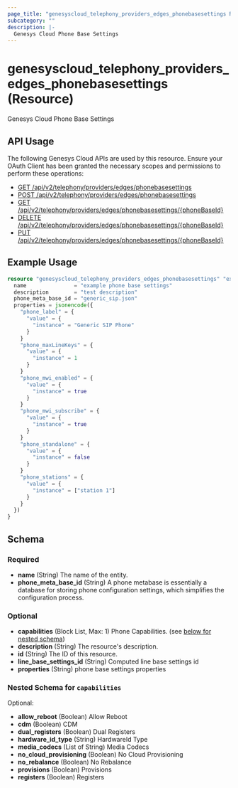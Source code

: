 ```yaml
---
page_title: "genesyscloud_telephony_providers_edges_phonebasesettings Resource - terraform-provider-genesyscloud"
subcategory: ""
description: |-
  Genesys Cloud Phone Base Settings
---
```

# genesyscloud_telephony_providers_edges_phonebasesettings (Resource)

Genesys Cloud Phone Base Settings

## API Usage
The following Genesys Cloud APIs are used by this resource. Ensure your OAuth Client has been granted the necessary scopes and permissions to perform these operations:

* [GET /api/v2/telephony/providers/edges/phonebasesettings](https://developer.genesys.cloud/api/rest/v2/telephonyprovidersedge/#get-api-v2-telephony-providers-edges-phonebasesettings)
* [POST /api/v2/telephony/providers/edges/phonebasesettings](https://developer.genesys.cloud/api/rest/v2/telephonyprovidersedge/#post-api-v2-telephony-providers-edges-phonebasesettings)
* [GET /api/v2/telephony/providers/edges/phonebasesettings/{phoneBaseId}](https://developer.genesys.cloud/api/rest/v2/telephonyprovidersedge/#get-api-v2-telephony-providers-edges-phonebasesettings--phoneBaseId-)
* [DELETE /api/v2/telephony/providers/edges/phonebasesettings/{phoneBaseId}](https://developer.genesys.cloud/api/rest/v2/telephonyprovidersedge/#delete-api-v2-telephony-providers-edges-phonebasesettings--phoneBaseId-)
* [PUT /api/v2/telephony/providers/edges/phonebasesettings/{phoneBaseId}](https://developer.genesys.cloud/api/rest/v2/telephonyprovidersedge/#put-api-v2-telephony-providers-edges-phonebasesettings--phoneBaseId-)

## Example Usage

```terraform
resource "genesyscloud_telephony_providers_edges_phonebasesettings" "examplePhoneBaseSettings" {
  name               = "example phone base settings"
  description        = "test description"
  phone_meta_base_id = "generic_sip.json"
  properties = jsonencode({
    "phone_label" = {
      "value" = {
        "instance" = "Generic SIP Phone"
      }
    }
    "phone_maxLineKeys" = {
      "value" = {
        "instance" = 1
      }
    }
    "phone_mwi_enabled" = {
      "value" = {
        "instance" = true
      }
    }
    "phone_mwi_subscribe" = {
      "value" = {
        "instance" = true
      }
    }
    "phone_standalone" = {
      "value" = {
        "instance" = false
      }
    }
    "phone_stations" = {
      "value" = {
        "instance" = ["station 1"]
      }
    }
  })
}
```

<!-- schema generated by tfplugindocs -->
## Schema

### Required

- **name** (String) The name of the entity.
- **phone_meta_base_id** (String) A phone metabase is essentially a database for storing phone configuration settings, which simplifies the configuration process.

### Optional

- **capabilities** (Block List, Max: 1) Phone Capabilities. (see [below for nested schema](#nestedblock--capabilities))
- **description** (String) The resource's description.
- **id** (String) The ID of this resource.
- **line_base_settings_id** (String) Computed line base settings id
- **properties** (String) phone base settings properties

<a id="nestedblock--capabilities"></a>
### Nested Schema for `capabilities`

Optional:

- **allow_reboot** (Boolean) Allow Reboot
- **cdm** (Boolean) CDM
- **dual_registers** (Boolean) Dual Registers
- **hardware_id_type** (String) HardwareId Type
- **media_codecs** (List of String) Media Codecs
- **no_cloud_provisioning** (Boolean) No Cloud Provisioning
- **no_rebalance** (Boolean) No Rebalance
- **provisions** (Boolean) Provisions
- **registers** (Boolean) Registers

